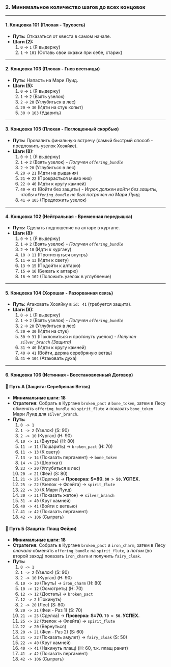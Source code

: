 ### 2. Минимальное количество шагов до всех концовок

---

#### 1. Концовка 101 (Плохая - Трусость)
* **Путь:** Отказаться от квеста в самом начале.
* **Шаги (2):**
    1.  `0` -> `1` (Я выдержу)
    2.  `1` -> `101` (Оставь свои сказки при себе, старик)

---

#### 2. Концовка 103 (Плохая - Гнев вестницы)
* **Путь:** Напасть на Мари Луид.
* **Шаги (5):**
    1.  `0` -> `1` (Я выдержу)
    2.  `1` -> `2` (Взять узелок)
    3.  `2` -> `20` (Углубиться в лес)
    4.  `20` -> `30` (Идти на стук копыт)
    5.  `30` -> `103` (Ударить)

---

#### 3. Концовка 105 (Плохая - Поглощенный скорбью)
* **Путь:** Провалить финальную встречу (самый быстрый способ - предложить узелок Хозяйке).
* **Шаги (8):**
    1.  `0` -> `1` (Я выдержу)
    2.  `1` -> `2` (Взять узелок) - *Получен `offering_bundle`*
    3.  `2` -> `20` (Углубиться в лес)
    4.  `20` -> `21` (Идти на рыдания)
    5.  `21` -> `22` (Прокрасться мимо них)
    6.  `22` -> `40` (Идти к кругу камней)
    7.  `40` -> `41` (Войти без защиты) - *Игрок должен войти без защиты, чтобы `offering_bundle` не был потрачен на Мари Луид*
    8.  `41` -> `105` (Предложить узелок)

---

#### 4. Концовка 102 (Нейтральная - Временная передышка)
* **Путь:** Сделать подношение на алтаре в кургане.
* **Шаги (8):**
    1.  `0` -> `1` (Я выдержу)
    2.  `1` -> `2` (Взять узелок) - *Получен `offering_bundle`*
    3.  `2` -> `10` (Идти к кургану)
    4.  `10` -> `11` (Протиснуться внутрь)
    5.  `11` -> `13` (Идти к свету)
    6.  `13` -> `15` (Подойти к алтарю)
    7.  `15` -> `16` (Бежать к алтарю)
    8.  `16` -> `102` (Положить узелок в углубление)

---

#### 5. Концовка 104 (Хорошая - Разорванная связь)
* **Путь:** Атаковать Хозяйку в `id: 41` (требуется защита).
* **Шаги (8):**
    1.  `0` -> `1` (Я выдержу)
    2.  `1` -> `2` (Взять узелок) - *Получен `offering_bundle`*
    3.  `2` -> `20` (Углубиться в лес)
    4.  `20` -> `30` (Идти на стук)
    5.  `30` -> `31` (Поклониться и протянуть узелок) - *Получен `silver_branch` (Защита)*
    6.  `31` -> `40` (Идти к кругу камней)
    7.  `40` -> `41` (Войти, держа серебряную ветвь)
    8.  `41` -> `104` (Атаковать духа)

---

#### 6. Концовка 106 (Истинная - Восстановленный Договор)

#### 📜 Путь А (Защита: Серебряная Ветвь)
* **Минимальные шаги: 18**
* **Стратегия:** Собрать в Кургане `broken_pact` и `bone_token`, затем в Лесу обменять `offering_bundle` на `spirit_flute` и показать `bone_token` Мари Луид для `silver_branch`.
* **Путь:**
    1.  `0 -> 1`
    2.  `1 -> 2` (Узелок) (S: 90)
    3.  `2 -> 10` (Курган) (H: 90)
    4.  `10 -> 11` (Внутрь) (H: 80)
    5.  `11 -> 11` (Пошарить) -> `broken_pact` (H: 70)
    6.  `11 -> 13` (К свету)
    7.  `13 -> 14` (Показать пергамент) -> `bone_token`
    8.  `14 -> 23` (Шорткат)
    9.  `23 -> 20` (Углубиться в лес)
    10. `20 -> 21` (Феи) (S: 80)
    11. `21 -> 25` (Сделка) -> **Проверка: S=80. `80 > 50`. УСПЕХ.**
    12. `25 -> 22` (Узелок -> Флейта) -> `spirit_flute`
    13. `22 -> 30` (К Мари Луид)
    14. `30 -> 31` (Показать жетон) -> `silver_branch`
    15. `31 -> 40` (Круг камней)
    16. `40 -> 41` (Войти с ветвью)
    17. `41 -> 42` (Показать пергамент)
    18. `42 -> 106` (Сыграть)

#### 🧥 Путь Б (Защита: Плащ Фейри)
* **Минимальные шаги: 18**
* **Стратегия:** Собрать в Кургане `broken_pact` и `iron_charm`, затем в Лесу *сначала* обменять `offering_bundle` на `spirit_flute`, а *потом* (во второй заход) показать `iron_charm` и получить `fairy_cloak`.
* **Путь:**
    1.  `0 -> 1`
    2.  `1 -> 2` (Узелок) (S: 90)
    3.  `2 -> 10` (Курган) (H: 90)
    4.  `10 -> 10` (Пнуть) -> `iron_charm` (H: 80)
    5.  `10 -> 12` (Осмотреть) (H: 70)
    6.  `12 -> 12` (Достать) -> `broken_pact`
    7.  `12 -> 2` (Покинуть)
    8.  `2 -> 20` (Лес) (S: 80)
    9.  `20 -> 21` (Феи - Раз 1) (S: 70)
    10. `21 -> 25` (Сделка) -> **Проверка: S=70. `70 > 50`. УСПЕХ.**
    11. `25 -> 22` (Узелок -> Флейта) -> `spirit_flute`
    12. `22 -> 20` (Вернуться)
    13. `20 -> 21` (Феи - Раз 2) (S: 60)
    14. `21 -> 22` (Показать амулет) -> `fairy_cloak` (S: 50)
    15. `22 -> 40` (Круг камней)
    16. `40 -> 41` (Накинуть плащ) (H: 60, т.к. плащ ранит)
    17. `41 -> 42` (Показать пергамент)
    18. `42 -> 106` (Сыграть)
